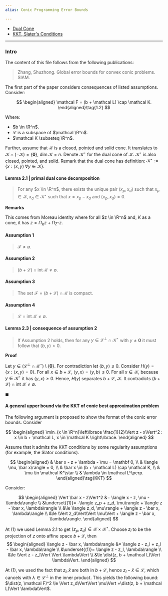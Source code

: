 ```yaml
---
alias: Conic Programming Error Bounds

---
```

- [Dual Cone](Background/Dual%20Cone.md)
- [KKT, Slater's Conditions](Duality/KKT,%20Slater's%20Conditions.md)

---
### **Intro**

The content of this file follows from the following publications: 
> Zhang, Shuzhong. Global error bounds for convex conic problems. SIAM.

The first part of the paper considers consequences of listed assumptions. 
Consider: 

$$
\begin{aligned}
    \mathcal F = (b + \mathcal L) \cap \mathcal K. 
\end{aligned}\tag{1.2}
$$

Where: 
- $b \in \R^n$. 
- $\mathcal L$ is a subspace of $\mathcal \R^n$. 
- $\mathcal K \subseteq \R^n$. 

Further, assume that $\mathcal K$ is a closed, pointed and solid cone. 
It translates to $\mathcal K \cap (- \mathcal K) = \{\mathbf 0\}$, $\text{dim}\; \mathcal K = n$. 
Denote $\mathcal K^\star$ for the dual cone of $\mathcal K$. 
$\mathcal K^\star$ is also closed, pointed, and solid. 
Remark that the dual cone has definition: $\mathcal K^\star := \{x : \langle x, y\rangle \; \forall y \in \mathcal K\}$. 

#### **Lemma 2.1 | primal dual cone decomposition** 
> For any $x \in \R^n$, there exists the unique pair $(x_p, x_d)$ such that $x_p \in \mathcal K, x_d \in \mathcal K^\star$ such that $x = x_p - x_d$ and $\langle x_p, x_d\rangle = 0$. 

**Remarks**

This comes from Moreau identity where for all $z \in \R^n$ and, $K$ as a cone, it has $z = \Pi_K z + \Pi_{Z^\circ}z$. 

#### **Assumption 1**
> $\mathcal F \neq \emptyset$. 

#### **Assumption 2**
> $\mathcal (b + \mathcal L)\cap \text{int}\; \mathcal K \neq \emptyset$. 

#### **Assumption 3**
> The set $\mathcal F = (b + \mathcal L)\cap \mathcal K$ is compact. 

#### **Assumption 4**
> $\mathcal L\cap \text{int}\; \mathcal K\neq \emptyset$. 

#### **Lemma 2.3 | consequence of assumption 2**
> If Assumption 2 holds, then for any $y \in \mathcal L^\perp \cap \mathcal K^\star$ with $y \neq \mathbf 0$ it must follow that $\langle b, y\rangle > 0$. 

**Proof**

Let $y \in (\mathcal L^\perp \cap \mathcal K^\star)\setminus \{\mathbf 0\}$. 
For contradiction let $\langle b, y\rangle \le 0$. 
Consider $H(y) = \{x : \langle x, y\rangle = 0\}$. 
For all $x \in b + \mathcal L$, $\langle y, x\rangle = \langle y, b\rangle \le 0$. 
For all $x \in \mathcal K$, because $y \in \mathcal K^\star$ it has $\langle y, x\rangle \ge 0$. 
Hence, $H(y)$ separates $b + \mathcal L$, $\mathcal K$. 
It contradicts $(b + \mathcal L)\cap \text{int}\; \mathcal K \neq \emptyset$. 

$\blacksquare$

#### A general upper bound via the KKT of conic best approximation problem

The following argument is proposed to show the format of the conic error bounds. 
Consider

$$
\begin{aligned}
    \min_{x \in \R^n}\left\lbrace
        \frac{1}{2}\Vert z - x\Vert^2 : x \in b + \mathcal L, x \in \mathcal K
    \right\rbrace. 
\end{aligned}
$$

Assume that it admits the KKT conditions by some regularity assumptions (for example, the Slator conditions). 

$$
\begin{aligned}
    &
    \bar x - z + \lambda - \mu = \mathbf 0, 
    \\
    & \langle \mu, \bar x\rangle = 0, 
    \\
    & \bar x \in (b + \mathcal L) \cap \mathcal K,
    \\
    & \mu \in \mathcal K^\star
    \\
    & \lambda \in \mathcal L^\perp. 
\end{aligned}\tag{KKT}
$$

Consider: 

$$
\begin{aligned}
    \Vert \bar x - z\Vert^2 &= 
    \langle x - z, \mu - \lambda\rangle
    \\
    &\underset{(1)}= -\langle z_p + z_d, \mu\rangle + 
    \langle z - \bar x, \lambda\rangle
    \\
    &\le 
    \langle z_d, \mu\rangle + \langle z - \bar x, \lambda\rangle
    \\
    &\le 
    \Vert z_d\Vert\Vert \mu\Vert + \langle z - \bar x, \lambda\rangle. 
\end{aligned}
$$

At (1) we used Lemma 2.1 to get $(z_p, z_d) \in \mathcal K \times \mathcal K^\star$. 
Choose $z_l$ to be the projection of $z$ onto affine space $b + \mathcal L$, then 
$$
\begin{aligned}
    \langle z - \bar x, \lambda\rangle &= 
    \langle z - z_l + z_l -  \bar x, \lambda\rangle
    \\
    &\underset{(1)}= \langle z - z_l, \lambda\rangle
    \\
    &\le \Vert z - z_l\Vert \Vert \lambda\Vert
    \\
    &\le 
    \dist(z, b + \mathcal L)\Vert \lambda\Vert. 
\end{aligned}
$$

At (1), we used the fact that $z_l, \bar x$ are both in $b + \mathcal L$, hence $z_l - \bar x \in \mathcal L$, which cancels with $\lambda \in \mathcal L^\perp$ in the inner product. 
This yields the following bound: $\dist(z, \mathcal F)^2 \le \Vert z_d\Vert\Vert \mu\Vert +\dist(z, b + \mathcal L)\Vert \lambda\Vert$. 

